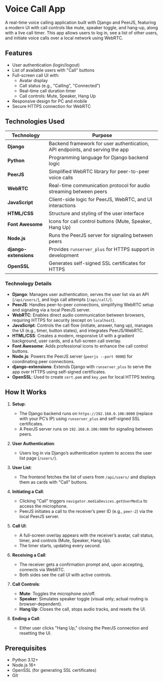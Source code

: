 # Voice Call App

A real-time voice calling application built with Django and PeerJS, featuring a modern UI with call controls like mute, speaker toggle, and hang-up, along with a live call timer. This app allows users to log in, see a list of other users, and initiate voice calls over a local network using WebRTC.

## Features
- User authentication (login/logout)
- List of available users with "Call" buttons
- Full-screen call UI with:
  - Avatar display
  - Call status (e.g., "Calling", "Connected")
  - Real-time call duration timer
  - Call controls: Mute, Speaker, Hang Up
- Responsive design for PC and mobile
- Secure HTTPS connection for WebRTC

## Technologies Used

| Technology            | Purpose                                                                 |
|-----------------------|-------------------------------------------------------------------------|
| **Django**            | Backend framework for user authentication, API endpoints, and serving the app |
| **Python**            | Programming language for Django backend logic                          |
| **PeerJS**            | Simplified WebRTC library for peer-to-peer voice calls                 |
| **WebRTC**            | Real-time communication protocol for audio streaming between peers     |
| **JavaScript**        | Client-side logic for PeerJS, WebRTC, and UI interactions              |
| **HTML/CSS**          | Structure and styling of the user interface                            |
| **Font Awesome**      | Icons for call control buttons (Mute, Speaker, Hang Up)                |
| **Node.js**           | Runs the PeerJS server for signaling between peers                     |
| **django-extensions** | Provides `runserver_plus` for HTTPS support in development            |
| **OpenSSL**           | Generates self-signed SSL certificates for HTTPS                      |

### Technology Details
- **Django**: Manages user authentication, serves the user list via an API (`/api/users/`), and logs call attempts (`/api/call/`).
- **PeerJS**: Handles peer-to-peer connections, simplifying WebRTC setup and signaling via a local PeerJS server.
- **WebRTC**: Enables direct audio communication between browsers, requiring HTTPS for security (except on `localhost`).
- **JavaScript**: Controls the call flow (initiate, answer, hang up), manages the UI (e.g., timer, button states), and integrates PeerJS/WebRTC.
- **HTML/CSS**: Creates a modern, responsive UI with a gradient background, user cards, and a full-screen call overlay.
- **Font Awesome**: Adds professional icons to enhance the call control buttons.
- **Node.js**: Powers the PeerJS server (`peerjs --port 9000`) for coordinating peer connections.
- **django-extensions**: Extends Django with `runserver_plus` to serve the app over HTTPS using self-signed certificates.
- **OpenSSL**: Used to create `cert.pem` and `key.pem` for local HTTPS testing.

## How It Works

1. **Setup**:
   - The Django backend runs on `https://192.168.0.106:8000` (replace with your PC’s IP) using `runserver_plus` and self-signed SSL certificates.
   - A PeerJS server runs on `192.168.0.106:9000` for signaling between peers.

2. **User Authentication**:
   - Users log in via Django’s authentication system to access the user list page (`/users/`).

3. **User List**:
   - The frontend fetches the list of users from `/api/users/` and displays them as cards with "Call" buttons.

4. **Initiating a Call**:
   - Clicking "Call" triggers `navigator.mediaDevices.getUserMedia` to access the microphone.
   - PeerJS initiates a call to the receiver’s peer ID (e.g., `peer-2`) via the local PeerJS server.

5. **Call UI**:
   - A full-screen overlay appears with the receiver’s avatar, call status, timer, and controls (Mute, Speaker, Hang Up).
   - The timer starts, updating every second.

6. **Receiving a Call**:
   - The receiver gets a confirmation prompt and, upon accepting, connects via WebRTC.
   - Both sides see the call UI with active controls.

7. **Call Controls**:
   - **Mute**: Toggles the microphone on/off.
   - **Speaker**: Simulates speaker toggle (visual only; actual routing is browser-dependent).
   - **Hang Up**: Closes the call, stops audio tracks, and resets the UI.

8. **Ending a Call**:
   - Either user clicks "Hang Up," closing the PeerJS connection and resetting the UI.

## Prerequisites
- Python 3.12+
- Node.js 16+
- OpenSSL (for generating SSL certificates)
- Git
